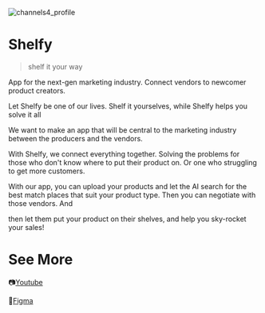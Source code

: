 ![channels4_profile](https://user-images.githubusercontent.com/56643494/192334199-5089ada4-18a5-440c-9253-af7755e5e2bb.jpg)
# Shelfy

> shelf it your way

App for the next-gen marketing industry. Connect vendors to newcomer product creators.

Let Shelfy be one of our lives. Shelf it yourselves, while Shelfy helps you solve it all

We want to make an app that will be central to the marketing industry between the producers and the vendors. 

With Shelfy, we connect everything together.  Solving the problems for those who don't know where to put their product on. Or one who struggling to get more customers.

With our app, you can upload your products and let the AI search for the best match places that suit your product type. Then you can negotiate with those vendors. And

then let them put your product on their shelves, and help you sky-rocket your sales!

# See More

📷[Youtube](https://www.youtube.com/watch?v=zKyOYLpdYXk)

📱[Figma](https://www.figma.com/proto/0YEk6w0RZS3ae8HhXwOhYl/Untitled?node-id=22%3A29489&scaling=scale-down&page-id=0%3A1&starting-point-node-id=22%3A29489)
